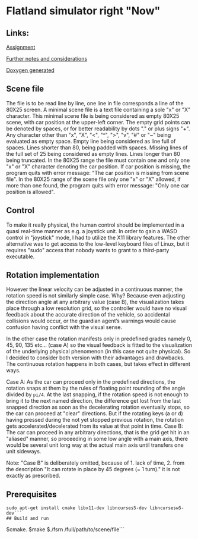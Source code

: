 ﻿# Flatland simulator right "Now" 
## Links: 
[ Assignment ](https://venyige.github.io/Flatland-simulator-right-Now/assignment.html) 

[ Further notes and considerations ](https://venyige.github.io/Flatland-simulator-right-Now/misc/notes.pdf) 

[ Doxygen generated ](https://venyige.github.io/Flatland-simulator-right-Now/html/index.html) 
## Scene file
The file is to be read line by line, one line in file corresponds a line of the 80X25 screen. 
A minimal scene file is a text file containing a sole "x" or "X" character. This minimal scene file is being considered as empty 80X25 scene, with car position at the upper-left corner. 
The empty grid points can be denoted by spaces, or for better readability by dots "." or plus signs "+". 
Any character other than "x", "X", "<", "^", ">",  "v",  "#" or "~" being evaluated as empty space. 
Empty line being considered as line full of spaces. Lines shorter than 80, being padded with spaces. Missing lines of the full set of 25 being considered as empty lines. 
Lines longer than 80 being truncated. 
In the 80X25 range the file must contain one and only one "x" or "X" character denoting the car position. 
If car position is missing, the program quits with error message: "The car position is missing from scene file". 
In the 80X25 range of the scene file only one "x" or "X" allowed, if more than one found, the program quits with error message: "Only one car position is allowed". 
## Control
To make it really physical, the human control should be implemented in a quasi real-time manner as e.g. a joystick unit. In order to gain a WASD control in "joystick" mode, I had to utilize the X11 library features. The other alternative was to get access to the low-level keyboard files of Linux, but it requires "sudo" access that nobody wants to grant to a third-party executable. 
 
## Rotation implementation
However the linear velocity can be adjusted in a continuous manner, the rotation speed is not similarly simple case. Why? Because even adjusting the direction angle at any arbitrary value (case B), the visualization takes place through a low resolution grid, so the controller would have no visual feedback about the accurate direction of the vehicle, so accidental collisions would occur, or the guardian agent’s warnings would cause confusion having conflict with the visual sense.
 
In the other case the rotation manifests only in predefined grades namely 0, 45, 90, 135 etc… (case A) so the visual feedback is fitted to the visualization of the underlying physical phenomenon (in this case not quite physical).
So I decided to consider both version with their advantages and drawbacks.
The continuous rotation happens in both cases, but takes effect in different ways.
 
Case A: As the car can proceed only in the predefined directions, the rotation snaps at them by the rules of floating point rounding of the angle divided by ```pi/4```. At the last snapping, if the rotation speed is not enough to bring it to the next named direction, the difference get lost from the last snapped direction as soon as the decelerating rotation eventually stops, so the car can proceed at "clear" directions. But if the rotating keys (a or d) having pressed during the not yet stopped previous rotation, the rotation gets accelerated/decelerated from its value at that point in time. 
Case B: The car can proceed in any arbitrary directions, that is the grid get hit in an "aliased" manner, so proceeding in some low angle with a main axis, there would be several unit long way at the actual main axis until transfers one unit sideways. 
 
Note: "Case B" is deliberately omitted, because of 1. lack of time, 2. from the description "It can rotate in place by 45 degrees (= 1 turn)." it is not exactly as prescribed. 

## Prerequisites

```
sudo apt-get install cmake libx11-dev libncurses5-dev libncursesw5-dev```
## Build and run

```
$cmake.
$make
$./fsrn /full/path/to/scene/file```

